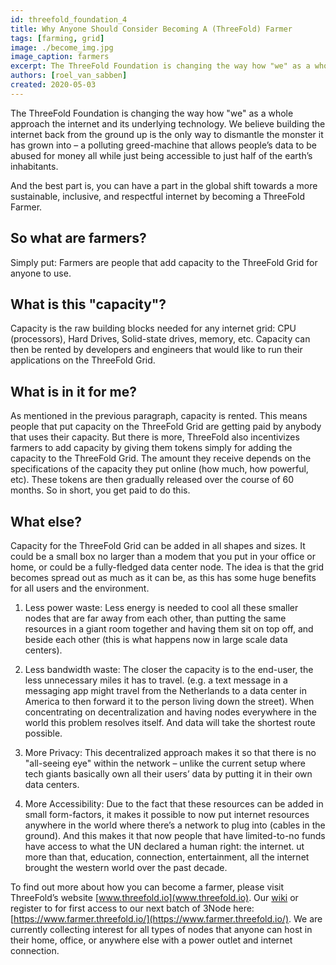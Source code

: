 ```yaml
---
id: threefold_foundation_4
title: Why Anyone Should Consider Becoming A (ThreeFold) Farmer
tags: [farming, grid]
image: ./become_img.jpg
image_caption: farmers
excerpt: The ThreeFold Foundation is changing the way how "we" as a whole approach the internet and its underlying technology. We believe building the internet back from the ground up is the only way to dismantle the monster it has grown into – a polluting greed-machine that allows people’s data to be abused for money all while just being accessible to just half of the earth’s inhabitants.
authors: [roel_van_sabben]
created: 2020-05-03
---
```


The ThreeFold Foundation is changing the way how "we" as a whole approach the internet and its underlying technology. We believe building the internet back from the ground up is the only way to dismantle the monster it has grown into – a polluting greed-machine that allows people’s data to be abused for money all while just being accessible to just half of the earth’s inhabitants.

And the best part is, you can have a part in the global shift towards a more sustainable, inclusive, and respectful internet by becoming a ThreeFold Farmer.

## So what are farmers?

Simply put: Farmers are people that add capacity to the ThreeFold Grid for anyone to use.

## What is this "capacity"?

Capacity is the raw building blocks needed for any internet grid: CPU (processors), Hard Drives, Solid-state drives, memory, etc. Capacity can then be rented by developers and engineers that would like to run their applications on the ThreeFold Grid.

## What is in it for me?

As mentioned in the previous paragraph, capacity is rented. This means people that put capacity on the ThreeFold Grid are getting paid by anybody that uses their capacity. But there is more, ThreeFold also incentivizes farmers to add capacity by giving them tokens simply for adding the capacity to the ThreeFold Grid. The amount they receive depends on the specifications of the capacity they put online (how much, how powerful, etc). These tokens are then gradually released over the course of 60 months. So in short, you get paid to do this.

## What else?

Capacity for the ThreeFold Grid can be added in all shapes and sizes. It could be a small box no larger than a modem that you put in your office or home, or could be a fully-fledged data center node. The idea is that the grid becomes spread out as much as it can be, as this has some huge benefits for all users and the environment.

1. Less power waste: Less energy is needed to cool all these smaller nodes that are far away from each other, than putting the same resources in a giant room together and having them sit on top off, and beside each other (this is what happens now in large scale data centers).

2. Less bandwidth waste: The closer the capacity is to the end-user, the less unnecessary miles it has to travel. (e.g. a text message in a messaging app might travel from the Netherlands to a data center in America to then forward it to the person living down the street). When concentrating on decentralization and having nodes everywhere in the world this problem resolves itself. And data will take the shortest route possible.

3. More Privacy: This decentralized approach makes it so that there is no "all-seeing eye" within the network – unlike the current setup where tech giants basically own all their users’ data by putting it in their own data centers.

4. More Accessibility: Due to the fact that these resources can be added in small form-factors, it makes it possible to now put internet resources anywhere in the world where there’s a network to plug into (cables in the ground). And this makes it that now people that have limited-to-no funds have access to what the UN declared a human right: the internet. ut more than that, education, connection, entertainment, all the internet brought the western world over the past decade.

To find out more about how you can become a farmer, please visit ThreeFold’s website [www.threefold.io](www.threefold.io). Our [wiki](https://wiki.threefold.io) or register to for first access to our next batch of 3Node here: [https://www.farmer.threefold.io/](https://www.farmer.threefold.io/). We are currently collecting interest for all types of nodes that anyone can host in their home, office, or anywhere else with a power outlet and internet connection. 